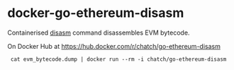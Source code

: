 # docker-go-ethereum-disasm
Containerised [disasm](https://github.com/ethereum/go-ethereum/blob/master/cmd/disasm/main.go) command disassembles EVM bytecode.

On Docker Hub at https://hub.docker.com/r/chatch/go-ethereum-disasm

```
 cat evm_bytecode.dump | docker run --rm -i chatch/go-ethereum-disasm
```
